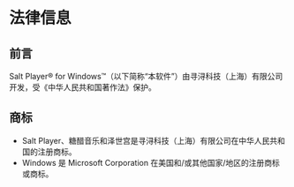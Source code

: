 # 法律信息

## 前言

Salt Player® for Windows™（以下简称“本软件”）由寻浔科技（上海）有限公司开发，受《中华人民共和国著作法》保护。

## 商标

- Salt Player、糖醋音乐和泽世宫是寻浔科技（上海）有限公司在中华人民共和国的注册商标。
- Windows 是 Microsoft Corporation 在美国和/或其他国家/地区的注册商标或商标。